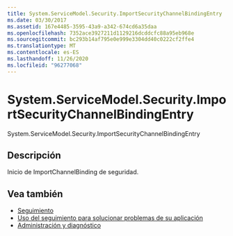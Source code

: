 ```yaml
---
title: System.ServiceModel.Security.ImportSecurityChannelBindingEntry
ms.date: 03/30/2017
ms.assetid: 167e4485-3595-43a9-a342-674cd6a35daa
ms.openlocfilehash: 7352ace3927211d1129216dcddcfc88a95eb968e
ms.sourcegitcommit: bc293b14af795e0e999e3304dd40c0222cf2ffe4
ms.translationtype: MT
ms.contentlocale: es-ES
ms.lasthandoff: 11/26/2020
ms.locfileid: "96277068"
---
```

# <a name="systemservicemodelsecurityimportsecuritychannelbindingentry"></a>System.ServiceModel.Security.ImportSecurityChannelBindingEntry

System.ServiceModel.Security.ImportSecurityChannelBindingEntry  
  
## <a name="description"></a>Descripción  

 Inicio de ImportChannelBinding de seguridad.  
  
## <a name="see-also"></a>Vea también

- [Seguimiento](index.md)
- [Uso del seguimiento para solucionar problemas de su aplicación](using-tracing-to-troubleshoot-your-application.md)
- [Administración y diagnóstico](../index.md)
